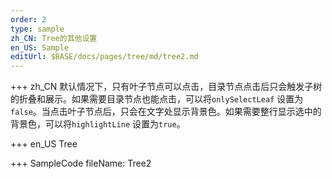 ```yaml
--- 
order: 2
type: sample
zh_CN: Tree的其他设置
en_US: Sample
editUrl: $BASE/docs/pages/tree/md/tree2.md
---
```


+++ zh_CN
默认情况下，只有叶子节点可以点击，目录节点点击后只会触发子树的折叠和展示。如果需要目录节点也能点击，可以将<Code>onlySelectLeaf</Code>
    设置为<Code>false</Code>。当点击叶子节点后，只会在文字处显示背景色。如果需要整行显示选中的背景色，可以将<Code>highlightLine</Code>
    设置为<Code>true</Code>。

+++ en_US
Tree

+++ SampleCode
fileName: Tree2
